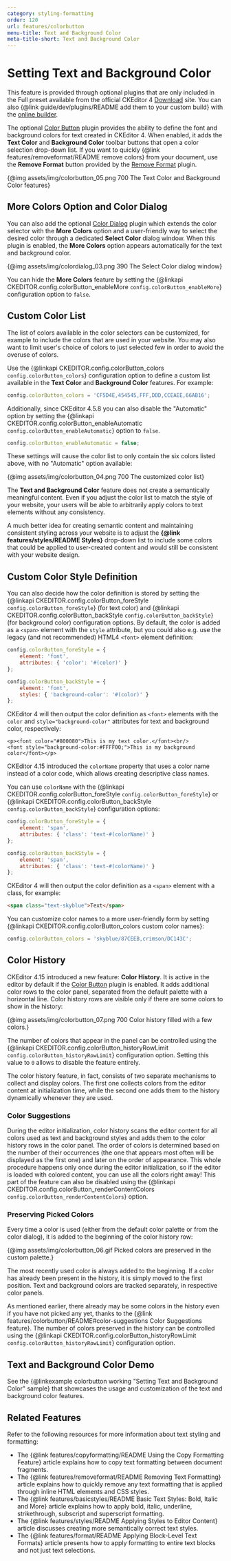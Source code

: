 ```yaml
---
category: styling-formatting
order: 120
url: features/colorbutton
menu-title: Text and Background Color
meta-title-short: Text and Background Color
---
```

<!--
Copyright (c) 2003-2021, CKSource - Frederico Knabben. All rights reserved.
For licensing, see LICENSE.md.
-->

# Setting Text and Background Color

<info-box info="">
	This feature is provided through optional plugins that are only included in the Full preset available from the official CKEditor 4 <a href="https://ckeditor.com/ckeditor-4/download/">Download</a> site. You can also {@link guide/dev/plugins/README add them to your custom build} with the <a href="https://ckeditor.com/cke4/builder">online builder</a>.
</info-box>

The optional [Color Button](https://ckeditor.com/cke4/addon/colorbutton) plugin provides the ability to define the font and background colors for text created in CKEditor 4. When enabled, it adds the **Text Color** and **Background Color** toolbar buttons that open a color selection drop-down list. If you want to quickly {@link features/removeformat/README remove colors} from your document, use the **Remove Format** button provided by the [Remove Format](https://ckeditor.com/cke4/addon/removeformat) plugin.

{@img assets/img/colorbutton_05.png 700 The Text Color and Background Color features}

## More Colors Option and Color Dialog

You can also add the optional [Color Dialog](https://ckeditor.com/cke4/addon/colordialog) plugin which extends the color selector with the **More Colors** option and a user-friendly way to select the desired color through a dedicated **Select Color** dialog window. When this plugin is enabled, the **More Colors** option appears automatically for the text and background color.

{@img assets/img/colordialog_03.png 390 The Select Color dialog window}

You can hide the **More Colors** feature by setting the {@linkapi CKEDITOR.config.colorButton_enableMore `config.colorButton_enableMore`} configuration option to `false`.

## Custom Color List

The list of colors available in the color selectors can be customized, for example to include the colors that are used in your website. You may also want to limit user's choice of colors to just selected few in order to avoid the overuse of colors.

Use the {@linkapi CKEDITOR.config.colorButton_colors `config.colorButton_colors`} configuration option to define a custom list available in the **Text Color** and **Background Color** features. For example:

```javascript
config.colorButton_colors = 'CF5D4E,454545,FFF,DDD,CCEAEE,66AB16';
```

Additionally, since CKEditor 4.5.8 you can also disable the "Automatic" option by setting the {@linkapi CKEDITOR.config.colorButton_enableAutomatic `config.colorButton_enableAutomatic`} option to `false`.

```javascript
config.colorButton_enableAutomatic = false;
```

These settings will cause the color list to only contain the six colors listed above, with no "Automatic" option available:

{@img assets/img/colorbutton_04.png 700 The customized color list}

<info-box hint="">
 <p>
 	The <strong>Text and Background Color</strong> feature does not create a semantically meaningful content. Even if you adjust the color list to match the style of your website, your users will be able to arbitrarily apply colors to text elements without any consistency.
 </p>
 <p>
 	A much better idea for creating semantic content and maintaining consistent styling across your website is to adjust the <strong>{@link features/styles/README Styles}</strong> drop-down list to include some colors that could be applied to user-created content and would still be consistent with your website design.
 </p>
</info-box>

## Custom Color Style Definition

You can also decide how the color definition is stored by setting the {@linkapi CKEDITOR.config.colorButton_foreStyle `config.colorButton_foreStyle`} (for text color) and {@linkapi CKEDITOR.config.colorButton_backStyle `config.colorButton_backStyle`} (for background color) configuration options. By default, the color is added as a `<span>` element with the `style` attribute, but you could also e.g. use the legacy (and not recommended) HTML4 `<font>` element definition:

```javascript
config.colorButton_foreStyle = {
	element: 'font',
	attributes: { 'color': '#(color)' }
};

config.colorButton_backStyle = {
    element: 'font',
    styles: { 'background-color': '#(color)' }
};
```

CKEditor 4 will then output the color definition as `<font>` elements with the `color` and `style="background-color"` attributes for text and background color, respectively:

	<p><font color="#800080">This is my text color.</font><br/>
	<font style="background-color:#FFFF00;">This is my background color</font></p>

CKEditor 4.15 introduced the `colorName` property that uses a color name instead of a color code, which allows creating descriptive class names.

You can use `colorName` with the {@linkapi CKEDITOR.config.colorButton_foreStyle `config.colorButton_foreStyle`} or {@linkapi CKEDITOR.config.colorButton_backStyle `config.colorButton_backStyle`} configuration options:

```javascript
config.colorButton_foreStyle = {
	element: 'span',
	attributes: { 'class': 'text-#(colorName)' }
};

config.colorButton_backStyle = {
	element: 'span',
	attributes: { 'class': 'text-#(colorName)' }
};
```

CKEditor 4 will then output the color definition as a `<span>` element with a class, for example:

```html
<span class="text-skyblue">Text</span>
```

You can customize color names to a more user-friendly form by setting {@linkapi CKEDITOR.config.colorButton_colors custom color names}:

```javascript
config.colorButton_colors = 'skyblue/87CEEB,crimson/DC143C';
```

## Color History

CKEditor 4.15 introduced a new feature: **Color History**. It is active in the editor by default if the [Color Button](https://ckeditor.com/cke4/addon/colorbutton) plugin is enabled. It adds additional color rows to the color panel, separated from the default palette with a horizontal line. Color history rows are visible only if there are some colors to show in the history:

{@img assets/img/colorbutton_07.png 700 Color history filled with a few colors.}

The number of colors that appear in the panel can be controlled using the {@linkapi CKEDITOR.config.colorButton_historyRowLimit `config.colorButton_historyRowLimit`} configuration option. Setting this value to `0` allows to disable the feature entirely.

The color history feature, in fact, consists of two separate mechanisms to collect and display colors. The first one collects colors from the editor content at initialization time, while the second one adds them to the history dynamically whenever they are used.

### Color Suggestions

During the editor initialization, color history scans the editor content for all colors used as text and background styles and adds them to the color history rows in the color panel. The order of colors is determined based on the number of their occurrences (the one that appears most often will be displayed as the first one) and later on the order of appearance. This whole procedure happens only once during the editor initialization, so if the editor is loaded with colored content, you can use all the colors right away! This part of the feature can also be disabled using the {@linkapi CKEDITOR.config.colorButton_renderContentColors `config.colorButton_renderContentColors`} option.

### Preserving Picked Colors

Every time a color is used (either from the default color palette or from the color dialog), it is added to the beginning of the color history row:

{@img assets/img/colorbutton_06.gif Picked colors are preserved in the custom palette.}

The most recently used color is always added to the beginning. If a color has already been present in the history, it is simply moved to the first position. Text and background colors are tracked separately, in respective color panels.

As mentioned earlier, there already may be some colors in the history even if you have not picked any yet, thanks to the {@link features/colorbutton/README#color-suggestions Color Suggestions feature}. The number of colors preserved in the history can be controlled using the {@linkapi CKEDITOR.config.colorButton_historyRowLimit `config.colorButton_historyRowLimit`} configuration option.

## Text and Background Color Demo

See the {@linkexample colorbutton working "Setting Text and Background Color" sample} that showcases the usage and customization of the text and background color features.

## Related Features

Refer to the following resources for more information about text styling and formatting:

* The {@link features/copyformatting/README Using the Copy Formatting Feature} article explains how to copy text formatting between document fragments.
* The {@link features/removeformat/README Removing Text Formatting} article explains how to quickly remove any text formatting that is applied through inline HTML elements and CSS styles.
* The {@link features/basicstyles/README Basic Text Styles: Bold, Italic and More} article explains how to apply bold, italic, underline, strikethrough, subscript and superscript formatting.
* The {@link features/styles/README Applying Styles to Editor Content} article discusses creating more semantically correct text styles.
* The {@link features/format/README Applying Block-Level Text Formats} article presents how to apply formatting to entire text blocks and not just text selections.
